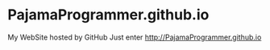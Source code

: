 # PajamaProgrammer.github.io
My WebSite hosted by GitHub
Just enter http://PajamaProgrammer.github.io
